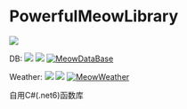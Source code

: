 # PowerfulMeowLibrary
![](https://img.shields.io/github/languages/code-size/DavidSciMeow/PowerfulMeowLibrary)

DB: 
![](https://img.shields.io/nuget/dt/Electronicute.Meow.DataBase)
![](https://img.shields.io/nuget/vpre/Electronicute.Meow.DataBase?label=NuGet%20Version)
[![MeowDataBase](https://github.com/DavidSciMeow/PowerfulMeowLibrary/actions/workflows/Db.yml/badge.svg?branch=master)](https://github.com/DavidSciMeow/PowerfulMeowLibrary/actions/workflows/Db.yml)

Weather: 
![](https://img.shields.io/nuget/dt/Electronicute.Meow.Weather)
![](https://img.shields.io/nuget/vpre/Electronicute.Meow.Weather?label=NuGet%20Version)
[![MeowWeather](https://github.com/DavidSciMeow/PowerfulMeowLibrary/actions/workflows/Weather.yml/badge.svg?branch=master)](https://github.com/DavidSciMeow/PowerfulMeowLibrary/actions/workflows/Weather.yml)

自用C#(.net6)函数库
